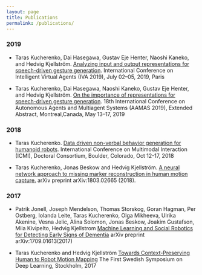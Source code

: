 ```yaml
---
layout: page
title: Publications
permalink: /publications/
---
```


### 2019

* Taras  Kucherenko,  Dai  Hasegawa, Gustav  Eje  Henter, Naoshi  Kaneko, and Hedvig Kjellström.
[Analyzing input and output representations for speech-driven gesture generation](https://www.researchgate.net/publication/331645229_Analyzing_Input_and_Output_Representations_for_Speech-Driven_Gesture_Generation).
International Conference on Intelligent Virtual Agents (IVA 2019), July 02–05, 2019, Paris

* Taras  Kucherenko,  Dai  Hasegawa,  Naoshi  Kaneko,  Gustav  Eje  Henter, and Hedvig Kjellström. 
[On the importance of representations for speech-driven gesture generation](http://www.ifaamas.org/Proceedings/aamas2019/pdfs/p2072.pdf).
18th International Conference on Autonomous Agents and Multiagent Systems (AAMAS 2019), Extended Abstract,
Montreal,Canada, May 13–17, 2019



### 2018

* Taras  Kucherenko. 
[Data driven non-verbal behavior generation for humanoid robots](https://dl.acm.org/citation.cfm?doid=3242969.3264970). 
International Conference on Multimodal Interaction (ICMI), Doctoral Consortium,
Boulder, Colorado, Oct 12-17, 2018

* Taras  Kucherenko, Jonas Beskow and Hedvig Kjellström. 
[A neural network approach to missing marker reconstruction in human motion capture.](https://arxiv.org/abs/1803.02665)
arXiv preprint arXiv:1803.02665 (2018).


### 2017

* Patrik Jonell, Joseph Mendelson, Thomas Storskog, Goran Hagman, Per Ostberg, Iolanda Leite, Taras Kucherenko, Olga Mikheeva, Ulrika Akenine, Vesna Jelic, Alina Solomon, Jonas Beskow, Joakim Gustafson, Miia Kivipelto, Hedvig Kjellstrom [Machine Learning and Social Robotics for Detecting Early Signs of Dementia](https://arxiv.org/abs/1709.01613)
arXiv preprint arXiv:1709.01613(2017)

* Taras  Kucherenko and Hedvig Kjellström [Towards Context-Preserving Human to Robot Motion Mapping](https://www.csc.kth.se/~hedvig/publications/ssdl_17.pdf) The First Swedish Symposium on Deep Learning, Stockholm, 2017


